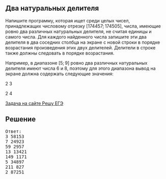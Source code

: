 ## Два натуральных делителя

Напишите программу, которая ищет среди целых чисел, принадлежащих числовому отрезку [174457; 174505], числа, имеющие ровно два различных натуральных делителя, не считая единицы и самого числа. Для каждого найденного числа запишите эти два делителя в два соседних столбца на экране с новой строки в порядке возрастания произведения этих двух делителей. Делители в строке также должны следовать в порядке возрастания.

Например, в диапазоне [5; 9] ровно два различных натуральных делителя имеют числа 6 и 8, поэтому для этого диапазона вывод на экране должна содержать следующие значения:

2 3

2 4

[Задача на сайте Решу ЕГЭ](https://inf-ege.sdamgia.ru/problem?id=27422)

## Решение

<pre>
Ответ:
3 58153
7 24923
59 2957
13 13421
149 1171
5 34897
211 827
2 87251
</pre>